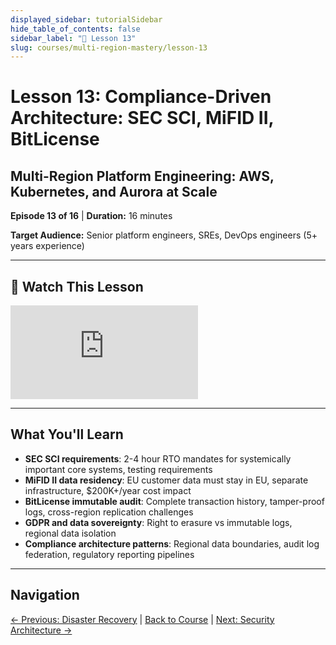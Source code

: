 ```yaml
---
displayed_sidebar: tutorialSidebar
hide_table_of_contents: false
sidebar_label: "📖 Lesson 13"
slug: courses/multi-region-mastery/lesson-13
---
```


# Lesson 13: Compliance-Driven Architecture: SEC SCI, MiFID II, BitLicense

## Multi-Region Platform Engineering: AWS, Kubernetes, and Aurora at Scale

**Episode 13 of 16** | **Duration:** 16 minutes

**Target Audience:** Senior platform engineers, SREs, DevOps engineers (5+ years experience)

---

## 🎥 Watch This Lesson

<div style={{position: 'relative', paddingBottom: '56.25%', height: 0, margin: '1.5rem 0'}}>
  <iframe
    style={{position: 'absolute', top: 0, left: 0, width: '100%', height: '100%'}}
    src="https://www.youtube.com/embed/PqodAyCWjTs"
    title="Lesson 13: Compliance-Driven Architecture: SEC SCI, MiFID II, BitLicense"
    frameborder="0"
    allow="accelerometer; autoplay; clipboard-write; encrypted-media; gyroscope; picture-in-picture; web-share"
    allowfullscreen>
  </iframe>
</div>

---

## What You'll Learn

- **SEC SCI requirements**: 2-4 hour RTO mandates for systemically important core systems, testing requirements
- **MiFID II data residency**: EU customer data must stay in EU, separate infrastructure, $200K+/year cost impact
- **BitLicense immutable audit**: Complete transaction history, tamper-proof logs, cross-region replication challenges
- **GDPR and data sovereignty**: Right to erasure vs immutable logs, regional data isolation
- **Compliance architecture patterns**: Regional data boundaries, audit log federation, regulatory reporting pipelines

---

## Navigation

[← Previous: Disaster Recovery](/podcasts/courses/multi-region-mastery/lesson-12) | [Back to Course](/podcasts/courses/multi-region-mastery) | [Next: Security Architecture →](/podcasts/courses/multi-region-mastery/lesson-14)

